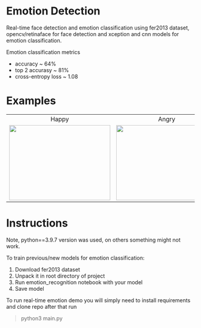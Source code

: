 # Emotion Detection
Real-time face detection and emotion classification using fer2013 dataset, opencv/retinaface for face detection and xception and cnn models for emotion classification.

Emotion classification metrics
-  accuracy ~ 64%
-  top 2 accurasy ~ 81%
-  cross-entropy loss ~ 1.08

# Examples 

<table>
  <tr>
    <td align='center'>Happy</td>
     <td align='center' >Angry</td>
     <td align='center' >Sad</td>
  </tr>
  <tr>
    <td><img src="https://github.com/eingrid/EmotionDetection/blob/main/example_images/happy_pred.jpg" width=270 height=200></td>
    <td><img src="https://github.com/eingrid/EmotionDetection/blob/main/example_images/angry_pred.jpg" width=270 height=200></td>
    <td><img src="https://github.com/eingrid/EmotionDetection/blob/main/example_images/sad_pred.jpg" width=270 height=200></td>
  </tr>
 </table>

 # Instructions

Note, python==3.9.7 version was used, on others something might not work. 

To train previous/new models for emotion classification:

1) Download fer2013 dataset
2) Unpack it in root directory of project
3) Run emotion_recognition notebook with your model
4) Save model

To run real-time emotion demo you will simply need to install requirements and clone repo after that run 
> python3 main.py


